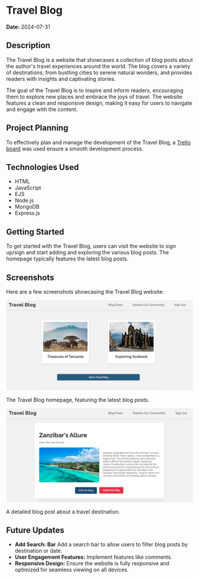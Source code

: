 # Travel Blog

**Date:** 2024-07-31

## Description

The Travel Blog is a website that showcases a collection of blog posts about the author's travel experiences around the world. The blog covers a variety of destinations, from bustling cities to serene natural wonders, and provides readers with insights and captivating stories.

The goal of the Travel Blog is to inspire and inform readers, encouraging them to explore new places and embrace the joys of travel. The website features a clean and responsive design, making it easy for users to navigate and engage with the content.

## Project Planning
To effectively plan and manage the development of the Travel Blog, a [Trello board](https://trello.com/invite/b/66a5116df97c05fc8e49346f/ATTI7db56923870b15a199d50ac7d051d1675D80A504/travel-blog) was used ensure a smooth development process.

## Technologies Used

- HTML
- JavaScript
- EJS 
- Node.js
- MongoDB 
- Express.js

## Getting Started

To get started with the Travel Blog, users can visit the website to sign up/sign and start adding and exploring the various blog posts. The homepage typically features the latest blog posts.


## Screenshots

Here are a few screenshots showcasing the Travel Blog website:

![Travel Blog Homepage](/public/homepage.png)

The Travel Blog homepage, featuring the latest blog posts.

![Travel Blog Post](/public/showpage.png)

A detailed blog post about a travel destination.

## Future Updates

- **Add Search: Bar** Add a search bar to allow users to filter blog posts by destination or date.
- **User Engagement Features:** Implement features like comments.
- **Responsive Design:** Ensure the website is fully responsive and optimized for seamless viewing on all devices.
